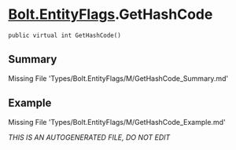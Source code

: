 # [Bolt.EntityFlags](Types/Bolt.EntityFlags.md).GetHashCode
`public virtual int GetHashCode()`
## Summary
Missing File 'Types/Bolt.EntityFlags/M/GetHashCode_Summary.md'
## Example
Missing File 'Types/Bolt.EntityFlags/M/GetHashCode_Example.md'

*THIS IS AN AUTOGENERATED FILE, DO NOT EDIT*
